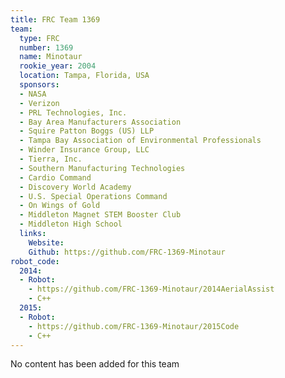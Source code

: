 ```yaml
---
title: FRC Team 1369
team:
  type: FRC
  number: 1369
  name: Minotaur
  rookie_year: 2004
  location: Tampa, Florida, USA
  sponsors:
  - NASA
  - Verizon
  - PRL Technologies, Inc.
  - Bay Area Manufacturers Association
  - Squire Patton Boggs (US) LLP
  - Tampa Bay Association of Environmental Professionals
  - Winder Insurance Group, LLC
  - Tierra, Inc.
  - Southern Manufacturing Technologies
  - Cardio Command
  - Discovery World Academy
  - U.S. Special Operations Command
  - On Wings of Gold
  - Middleton Magnet STEM Booster Club
  - Middleton High School
  links:
    Website: 
    Github: https://github.com/FRC-1369-Minotaur
robot_code:
  2014:
  - Robot:
    - https://github.com/FRC-1369-Minotaur/2014AerialAssist
    - C++
  2015:
  - Robot:
    - https://github.com/FRC-1369-Minotaur/2015Code
    - C++
---
```


No content has been added for this team